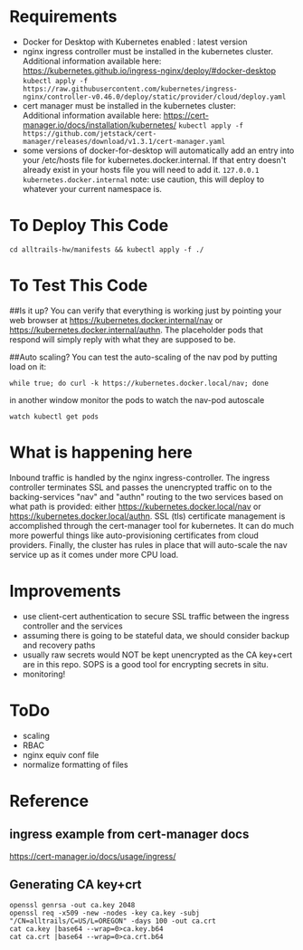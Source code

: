 Requirements
============
- Docker for Desktop with Kubernetes enabled : latest version
- nginx ingress controller must be installed in the kubernetes cluster.  
  Additional information available here: https://kubernetes.github.io/ingress-nginx/deploy/#docker-desktop
    `kubectl apply -f https://raw.githubusercontent.com/kubernetes/ingress-nginx/controller-v0.46.0/deploy/static/provider/cloud/deploy.yaml`
- cert manager must be installed in the kubernetes cluster:  
  Additional information available here: https://cert-manager.io/docs/installation/kubernetes/
    `kubectl apply -f https://github.com/jetstack/cert-manager/releases/download/v1.3.1/cert-manager.yaml`
- some versions of docker-for-desktop will automatically add an entry into your /etc/hosts file for kubernetes.docker.internal. If that entry doesn't already exist in your hosts file you will need to add it.
    `127.0.0.1       kubernetes.docker.internal`
note: use caution, this will deploy to whatever your current namespace is.

To Deploy This Code
===================
    cd alltrails-hw/manifests && kubectl apply -f ./

To Test This Code
=================
##Is it up?
You can verify that everything is working just by pointing your web browser at https://kubernetes.docker.internal/nav or https://kubernetes.docker.internal/authn. The placeholder pods that respond will simply reply with what they are supposed to be.

##Auto scaling?
You can test the auto-scaling of the nav pod by putting load on it:

    while true; do curl -k https://kubernetes.docker.local/nav; done

in another window monitor the pods to watch the nav-pod autoscale

    watch kubectl get pods

What is happening here
======================
Inbound traffic is handled by the nginx ingress-controller. The ingress controller terminates SSL and passes the unencrypted traffic on to the backing-services "nav" and "authn" routing to the two services based on what path is provided: either https://kubernetes.docker.local/nav or https://kubernetes.docker.local/authn. SSL (tls) certificate management is accomplished through the cert-manager tool for kubernetes. It can do much more powerful things like auto-provisioning certificates from cloud providers. Finally, the cluster has rules in place that will auto-scale the nav service up as it comes under more CPU load.

Improvements
============
- use client-cert authentication to secure SSL traffic between the ingress controller and the services
- assuming there is going to be stateful data, we should consider backup and recovery paths
- usually raw secrets would NOT be kept unencrypted as the CA key+cert are in this repo. SOPS is a good tool for encrypting secrets in situ.
- monitoring!

ToDo
====
- scaling
- RBAC
- nginx equiv conf file
- normalize formatting of files

Reference
=========

## ingress example from cert-manager docs
https://cert-manager.io/docs/usage/ingress/

## Generating CA key+crt
    openssl genrsa -out ca.key 2048
    openssl req -x509 -new -nodes -key ca.key -subj "/CN=alltrails/C=US/L=OREGON" -days 100 -out ca.crt
    cat ca.key |base64 --wrap=0>ca.key.b64
    cat ca.crt |base64 --wrap=0>ca.crt.b64
